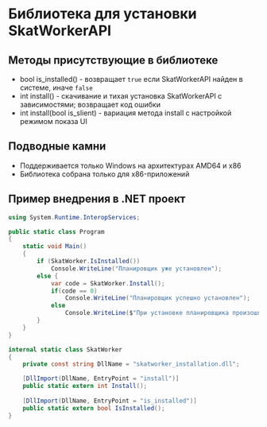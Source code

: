 # Библиотека для установки SkatWorkerAPI

## Методы присутствующие в библиотеке

- bool is_installed() - возвращает `true` если SkatWorkerAPI найден в системе, иначе `false`
- int install() - скачивание и тихая установка SkatWorkerAPI с зависимостями; возвращает код ошибки
- int install(bool is_slient) - вариация метода install с настройкой режимом показа UI

## Подводные камни

- Поддерживается только Windows на архитектурах AMD64 и x86
- Библиотека собрана только для x86-приложений

## Пример внедрения в .NET проект

```csharp
using System.Runtime.InteropServices;

public static class Program
{
    static void Main()
    {
        if (SkatWorker.IsInstalled())
            Console.WriteLine("Планировщик уже установлен");
        else {
            var code = SkatWorker.Install();
            if(code == 0)
                Console.WriteLine("Планировщик успешно установлен");
            else
                Console.WriteLine($"При установке планировщика произошла ошибка (Код: {code}).");
        }
    }  
}

internal static class SkatWorker
{
    private const string DllName = "skatworker_installation.dll";

    [DllImport(DllName, EntryPoint = "install")]
    public static extern int Install();
    
    [DllImport(DllName, EntryPoint = "is_installed")]
    public static extern bool IsInstalled();
}
```
